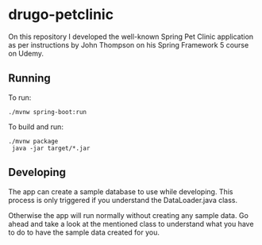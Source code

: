 # drugo-petclinic
On this repository I developed the well-known Spring Pet Clinic application as per instructions by John Thompson 
on his Spring Framework 5 course on Udemy.

## Running
To run: 
```
./mvnw spring-boot:run
```

To build and run:
```
./mvnw package
 java -jar target/*.jar
```

## Developing
The app can create a sample database to use while developing. 
This process is only triggered if you understand the DataLoader.java class.

Otherwise the app will run normally without creating any sample data.
Go ahead and take a look at the mentioned class to understand what you have to do
to have the sample data created for you.